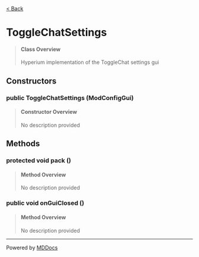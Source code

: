 [< Back](../README.md)
# ToggleChatSettings #
>#### Class Overview ####
>Hyperium implementation of the ToggleChat settings gui
## Constructors ##
### public ToggleChatSettings (ModConfigGui) ###
>#### Constructor Overview ####
>No description provided
>
## Methods ##
### protected void pack () ###
>#### Method Overview ####
>No description provided
>
### public void onGuiClosed () ###
>#### Method Overview ####
>No description provided
>

---
Powered by [MDDocs](https://github.com/VRCube/MDDocs)